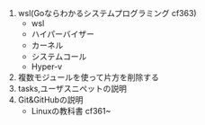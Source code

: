 1. wsl(Goならわかるシステムプログラミング cf363)
    - wsl
    - ハイパーバイザー
    - カーネル
    - システムコール
    - Hyper-v
2. 複数モジュールを使って片方を削除する
3. tasks,ユーザスニペットの説明
4. Git&GitHubの説明
    - Linuxの教科書 cf361~
